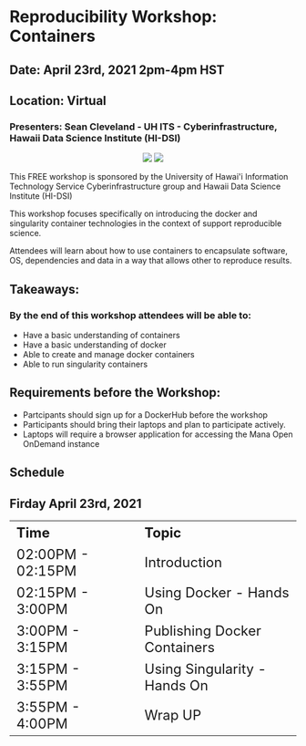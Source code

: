 # Reproducibility Workshop: Containers

<h2>Date: April 23rd, 2021 2pm-4pm HST</h2>
<h2>Location: Virtual</h2>
<h3>Presenters: Sean Cleveland - UH ITS - Cyberinfrastructure, Hawaii Data Science Institute (HI-DSI)</h3>
<center>
<img src="https://www.hawaii.edu/wp/wp-content/uploads/2016/06/seal-name@2x.png"/>
<img src="https://datascience.hawaii.edu/wp-content/uploads/2018/03/logo_5.png"/>
</center>

This FREE workshop is sponsored by the University of Hawai'i Information Technology Service Cyberinfrastructure group and Hawaii Data Science Institute (HI-DSI)

This workshop focuses specifically on introducing the docker and singularity container technologies in the context of support reproducible science.

Attendees will learn about how to use containers to encapsulate software, OS, dependencies and data in a way that allows other to reproduce results.


## Takeaways:

### By the end of this workshop attendees will be able to:
* Have a basic understanding of containers
* Have a basic understanding of docker
* Able to create and manage docker containers
* Able to run singularity containers


## Requirements before the Workshop:
* Partcipants should sign up for a DockerHub before the workshop
* Participants should bring their laptops and plan to participate actively.
* Laptops will require a browser application for accessing the Mana Open OnDemand instance

## Schedule

## Firday April 23rd, 2021
<table class="tg" style="width: 100%">
  <tr>
    <th class="tg-yw4l" style="min-width: 150px; font-size: 1.5em; text-align:left; ">Time</th>
    <th class="tg-yw4l" style="min-width: 150px; font-size: 1.5em; text-align:left; ">Topic</th>
  </tr>
  <tr>
    <td class="tg-yw4l" style="min-width: 150px; font-size: 1.5em; text-align:left; ">02:00PM - 02:15PM</td>
    <td class="tg-yw4l" style="min-width: 150px; font-size: 1.5em; text-align:left; ">Introduction</td>
  </tr>
  <tr>
    <td class="tg-yw4l" style="min-width: 150px; font-size: 1.5em; text-align:left; ">02:15PM - 3:00PM</td>
    <td class="tg-yw4l" style="min-width: 150px; font-size: 1.5em; text-align:left; ">Using Docker - Hands On</td>
  </tr>
  <tr>
    <td class="tg-yw4l" style="min-width: 150px; font-size: 1.5em; text-align:left; ">3:00PM - 3:15PM</td>
    <td class="tg-yw4l" style="min-width: 150px; font-size: 1.5em; text-align:left; ">Publishing Docker Containers</td>
  </tr>
  <tr>
    <td class="tg-yw4l" style="min-width: 150px; font-size: 1.5em; text-align:left; ">3:15PM - 3:55PM</td>
    <td class="tg-yw4l" style="min-width: 150px; font-size: 1.5em; text-align:left; ">Using Singularity - Hands On</td>
  </tr>
  <tr>
    <td class="tg-yw4l" style="min-width: 150px; font-size: 1.5em; text-align:left; ">3:55PM - 4:00PM</td>
    <td class="tg-yw4l" style="min-width: 150px; font-size: 1.5em; text-align:left; ">Wrap UP</td>
  </tr>
  </table>
